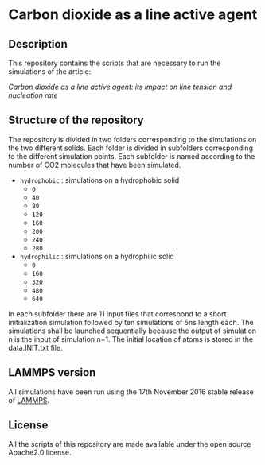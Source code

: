 # Carbon dioxide as a line active agent
## Description
This repository contains the scripts that are necessary to run the simulations of the article:

*Carbon dioxide as a line active agent: its impact on line tension and nucleation rate*


## Structure of the repository
The repository is divided in two folders corresponding to the simulations on the two different solids. Each folder is divided in subfolders corresponding to the different simulation points. Each subfolder is named according to the number of CO2 molecules that have been simulated.

- `hydrophobic` : simulations on a hydrophobic solid
  - `0`
  - `40`
  - `80`
  - `120`
  - `160`
  - `200`
  - `240`
  - `280`
- `hydrophilic` : simulations on a hydrophilic solid
  - `0`
  - `160`
  - `320`
  - `480`
  - `640`

In each subfolder there are 11 input files that correspond to a short initialization simulation followed by ten simulations of 5ns length each. The simulations shall be launched sequentially because the output of simulation n is the input of simulation n+1. The initial location of atoms is stored in the data.INIT.txt file.  


## LAMMPS version
All simulations have been run using the 17th November 2016 stable release of [LAMMPS](https://github.com/lammps/lammps).


## License
All the scripts of this repository are made available under the open source Apache2.0 license.